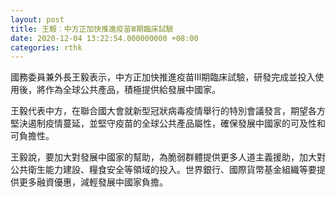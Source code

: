 ```yaml
---
layout: post
title: 王毅︰中方正加快推進疫苗Ⅲ期臨床試驗
date: 2020-12-04 13:22:54.000000000 +08:00
categories: rthk
---
```


國務委員兼外長王毅表示，中方正加快推進疫苗Ⅲ期臨床試驗，研發完成並投入使用後，將作為全球公共產品，積極提供給發展中國家。

王毅代表中方，在聯合國大會就新型冠狀病毒疫情舉行的特別會議發言，期望各方堅決遏制疫情蔓延，並堅守疫苗的全球公共產品屬性，確保發展中國家的可及性和可負擔性。

王毅說，要加大對發展中國家的幫助，為脆弱群體提供更多人道主義援助，加大對公共衛生能力建設、糧食安全等領域的投入。世界銀行、國際貨幣基金組織等要提供更多融資優惠，減輕發展中國家負擔。

